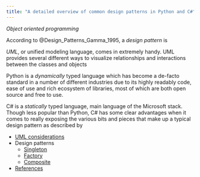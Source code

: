 ```yaml
---
title: "A detailed overview of common design patterns in Python and C#"
---
```


*Object oriented programming*

According to @Design_Patterns_Gamma_1995, a *design pattern* is

*UML*, or unified modeling language, comes in extremely handy. UML provides 
several different ways to visualize relationships and interactions between the classes
and objects 

Python is a *dynamically* typed language which has become a de-facto standard in a
number of different industries due to its highly readably code, ease of use and 
rich ecosystem of libraries, most of which are both open source and free to use.

C# is a *statically* typed language, main language of the Microsoft stack. Though less
popular than Python, C# has some clear advantages when it comes to really exposing the
various bits and pieces that make up a typical design pattern as described by


- [UML considerations](uml-considerations.html)
- Design patterns
    - [Singleton](singleton.html)
    - [Factory](factory.html)
    - [Composite](composite.html)
- [References](references.html)

